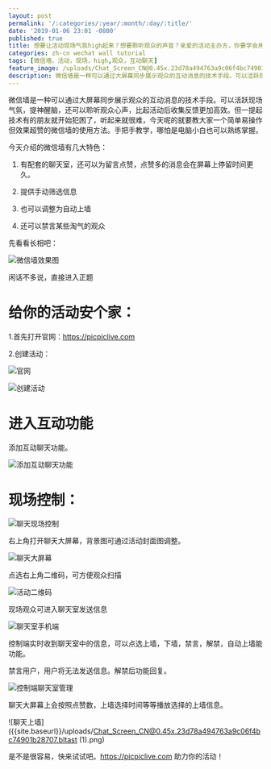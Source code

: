 ```yaml
---
layout: post
permalink: '/:categories/:year/:month/:day/:title/'
date: '2019-01-06 23:01 -0800'
published: true
title: 想要让活动现场气氛high起来？想要聆听观众的声音？亲爱的活动主办方，你要学会用微信墙了
categories: zh-cn wechat wall tutorial
tags: [微信墙，活动，现场，high,观众，互动聊天]
feature_image: /uploads/Chat_Screen_CN@0.45x.23d78a494763a9c06f4bc74901b28707.bltast.png
description: 微信墙是一种可以通过大屏幕同步展示观众的互动消息的技术手段。可以活跃现场气氛，提神醒脑，还可以聆听观众心声，比起活动后收集反馈更加高效。今天呢的就要教大家一个简单易操作但效果超赞的微信墙的使用方法。手把手教学，哪怕是电脑小白也可以熟练掌握。
---
```


微信墙是一种可以通过大屏幕同步展示观众的互动消息的技术手段。可以活跃现场气氛，提神醒脑，还可以聆听观众心声，比起活动后收集反馈更加高效。但一提起技术有的朋友就开始犯困了，听起来就很难，今天呢的就要教大家一个简单易操作但效果超赞的微信墙的使用方法。手把手教学，哪怕是电脑小白也可以熟练掌握。


今天介绍的微信墙有几大特色：


1. 有配套的聊天室，还可以为留言点赞，点赞多的消息会在屏幕上停留时间更久。

2. 提供手动筛选信息

3. 也可以调整为自动上墙

4. 还可以禁言某些淘气的观众


先看看长相吧：


![微信墙效果图]({{site.baseurl}}/uploads/Chat_Screen_CN@0.45x.23d78a494763a9c06f4bc74901b28707.bltast.png)


闲话不多说，直接进入正题
# 给你的活动安个家：


1.首先打开官网：https://picpiclive.com

2.创建活动：


![官网]({{site.baseurl}}/uploads/img_5612-1.png)

![创建活动]({{site.baseurl}}/uploads/14320741-96799ce82a28f465-1.png)


# 进入互动功能


添加互动聊天功能。


![添加互动聊天功能]({{site.baseurl}}/uploads/screenshot-picpiclive.com-2019.01.06-15-45-49.png)


# 现场控制：

![聊天现场控制]({{site.baseurl}}/uploads/screenshot-picpiclive.com-2019.01.06-15-48-03.png)


右上角打开聊天大屏幕，背景图可通过活动封面图调整。

![聊天大屏幕]({{site.baseurl}}/uploads/screenshot-picpiclive.com-2019.01.06-16-08-43.png)


点选右上角二维码，可方便观众扫描

![活动二维码]({{site.baseurl}}/uploads/download-27.png)


现场观众可进入聊天室发送信息

![聊天室手机端]({{site.baseurl}}/uploads/Chat_Client_CN@0.5x.3dca53332972c2517cdf3a67f3ae9820.bltast.png)


控制端实时收到聊天室中的信息，可以点选上墙，下墙，禁言，解禁，自动上墙能功能。


禁言用户，用户将无法发送信息。解禁后功能回复。

![控制端聊天室管理]({{site.baseurl}}/uploads/Manage_Live_CN@0.5x.7f8c4b861ed95f7f155bbed735ee40f1.bltast.png)


聊天大屏幕上会按照点赞数，上墙选择时间等等播放选择的上墙信息。

![聊天上墙]({{site.baseurl}}/uploads/Chat_Screen_CN@0.45x.23d78a494763a9c06f4bc74901b28707.bltast (1).png)


是不是很容易，快来试试吧。https://picpiclive.com 助力你的活动！
